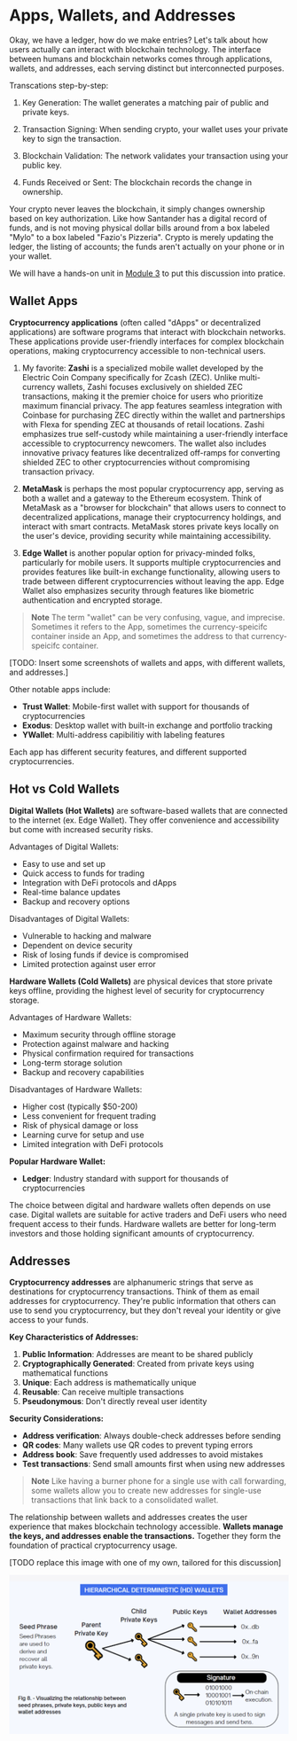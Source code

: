 # Apps, Wallets, and Addresses

Okay, we have a ledger, how do we make entries? Let's talk about how users actually can interact with blockchain technology. The interface between humans and blockchain networks comes through applications, wallets, and addresses, each serving distinct but interconnected purposes.

Transcations step-by-step:

1. Key Generation: The wallet generates a matching pair of public and private keys.

1. Transaction Signing: When sending crypto, your wallet uses your private key to sign the transaction.

1. Blockchain Validation: The network validates your transaction using your public key.

1. Funds Received or Sent: The blockchain records the change in ownership.

Your crypto never leaves the blockchain, it simply changes ownership based on key authorization. Like how Santander has a digital record of funds, and is not moving physical dollar bills around from a box labeled "Mylo" to a box labeled "Fazio's Pizzeria". Crypto is merely updating the ledger, the listing of accounts; the funds aren't actually on your phone or in your wallet.  

We will have a hands-on unit in [Module 3](../module-3-practical-usage/) to put this discussion into pratice.

## Wallet Apps

**Cryptocurrency applications** (often called "dApps" or decentralized applications) are software programs that interact with blockchain networks. These applications provide user-friendly interfaces for complex blockchain operations, making cryptocurrency accessible to non-technical users.

1. My favorite: **Zashi** is a specialized mobile wallet developed by the Electric Coin Company specifically for Zcash (ZEC). Unlike multi-currency wallets, Zashi focuses exclusively on shielded ZEC transactions, making it the premier choice for users who prioritize maximum financial privacy. The app features seamless integration with Coinbase for purchasing ZEC directly within the wallet and partnerships with Flexa for spending ZEC at thousands of retail locations. Zashi emphasizes true self-custody while maintaining a user-friendly interface accessible to cryptocurrency newcomers. The wallet also includes innovative privacy features like decentralized off-ramps for converting shielded ZEC to other cryptocurrencies without compromising transaction privacy. 

1. **MetaMask** is perhaps the most popular cryptocurrency app, serving as both a wallet and a gateway to the Ethereum ecosystem. Think of MetaMask as a "browser for blockchain" that allows users to connect to decentralized applications, manage their cryptocurrency holdings, and interact with smart contracts. MetaMask stores private keys locally on the user's device, providing security while maintaining accessibility.

1. **Edge Wallet** is another popular option for privacy-minded folks, particularly for mobile users. It supports multiple cryptocurrencies and provides features like built-in exchange functionality, allowing users to trade between different cryptocurrencies without leaving the app. Edge Wallet also emphasizes security through features like biometric authentication and encrypted storage.

> **Note** The term "wallet" can be very confusing, vague, and imprecise. Sometimes it refers to the App, sometimes the currency-speicifc container inside an App, and sometimes the address to that currency-speicifc container. 

[TODO: Insert some screenshots of wallets and apps, with different wallets, and addresses.]

Other notable apps include:
- **Trust Wallet**: Mobile-first wallet with support for thousands of cryptocurrencies
- **Exodus**: Desktop wallet with built-in exchange and portfolio tracking
- **YWallet**: Multi-address capibilitiy with labeling features

Each app has different security features, and different supported cryptocurrencies. 

## Hot vs Cold Wallets

**Digital Wallets (Hot Wallets)** are software-based wallets that are connected to the internet (ex. Edge Wallet). They offer convenience and accessibility but come with increased security risks.

Advantages of Digital Wallets:
- Easy to use and set up
- Quick access to funds for trading
- Integration with DeFi protocols and dApps
- Real-time balance updates
- Backup and recovery options

Disadvantages of Digital Wallets:
- Vulnerable to hacking and malware
- Dependent on device security
- Risk of losing funds if device is compromised
- Limited protection against user error

**Hardware Wallets (Cold Wallets)** are physical devices that store private keys offline, providing the highest level of security for cryptocurrency storage.

Advantages of Hardware Wallets:
- Maximum security through offline storage
- Protection against malware and hacking
- Physical confirmation required for transactions
- Long-term storage solution
- Backup and recovery capabilities

Disadvantages of Hardware Wallets:
- Higher cost (typically $50-200)
- Less convenient for frequent trading
- Risk of physical damage or loss
- Learning curve for setup and use
- Limited integration with DeFi protocols

**Popular Hardware Wallet:**
- **Ledger**: Industry standard with support for thousands of cryptocurrencies

The choice between digital and hardware wallets often depends on use case. Digital wallets are suitable for active traders and DeFi users who need frequent access to their funds. Hardware wallets are better for long-term investors and those holding significant amounts of cryptocurrency.

## Addresses

**Cryptocurrency addresses** are alphanumeric strings that serve as destinations for cryptocurrency transactions. Think of them as email addresses for cryptocurrency. They're public information that others can use to send you cryptocurrency, but they don't reveal your identity or give access to your funds.

**Key Characteristics of Addresses:**
1. **Public Information**: Addresses are meant to be shared publicly
2. **Cryptographically Generated**: Created from private keys using mathematical functions
3. **Unique**: Each address is mathematically unique
4. **Reusable**: Can receive multiple transactions
5. **Pseudonymous**: Don't directly reveal user identity

**Security Considerations:**
- **Address verification**: Always double-check addresses before sending
- **QR codes**: Many wallets use QR codes to prevent typing errors
- **Address book**: Save frequently used addresses to avoid mistakes
- **Test transactions**: Send small amounts first when using new addresses

> **Note** Like having a burner phone for a single use with call forwarding, some wallets allow you to create new addresses for single-use transactions that link back to a consolidated wallet. 

The relationship between wallets and addresses creates the user experience that makes blockchain technology accessible. **Wallets manage the keys, and addresses enable the transactions.** Together they form the foundation of practical cryptocurrency usage. 

[TODO replace this image with one of my own, tailored for this discussion]

![Explanation of keys and addresses](../_images/keys_addresses.png)
